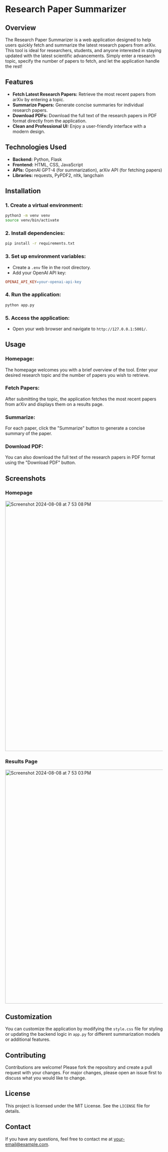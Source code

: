 # Research Paper Summarizer

## Overview

The Research Paper Summarizer is a web application designed to help users quickly fetch and summarize the latest research papers from arXiv. This tool is ideal for researchers, students, and anyone interested in staying updated with the latest scientific advancements. Simply enter a research topic, specify the number of papers to fetch, and let the application handle the rest!

## Features

- **Fetch Latest Research Papers:** Retrieve the most recent papers from arXiv by entering a topic.
- **Summarize Papers:** Generate concise summaries for individual research papers.
- **Download PDFs:** Download the full text of the research papers in PDF format directly from the application.
- **Clean and Professional UI:** Enjoy a user-friendly interface with a modern design.

## Technologies Used

- **Backend:** Python, Flask
- **Frontend:** HTML, CSS, JavaScript
- **APIs:** OpenAI GPT-4 (for summarization), arXiv API (for fetching papers)
- **Libraries:** requests, PyPDF2, nltk, langchain

## Installation

### 1. Create a virtual environment:

```bash
python3 -m venv venv
source venv/bin/activate
```

### 2. Install dependencies:

```bash
pip install -r requirements.txt
```

### 3. Set up environment variables:

- Create a `.env` file in the root directory.
- Add your OpenAI API key:

```makefile
OPENAI_API_KEY=your-openai-api-key
```

### 4. Run the application:

```bash
python app.py
```

### 5. Access the application:

- Open your web browser and navigate to `http://127.0.0.1:5001/`.

## Usage

### Homepage:
The homepage welcomes you with a brief overview of the tool. Enter your desired research topic and the number of papers you wish to retrieve.

### Fetch Papers:
After submitting the topic, the application fetches the most recent papers from arXiv and displays them on a results page.

### Summarize:
For each paper, click the "Summarize" button to generate a concise summary of the paper.

### Download PDF:
You can also download the full text of the research papers in PDF format using the "Download PDF" button.

## Screenshots

### Homepage

<img width="799" alt="Screenshot 2024-08-08 at 7 53 08 PM" src="https://github.com/user-attachments/assets/5674c4d4-6918-4eaf-95c4-fcc9bd9927a2">


### Results Page

<img width="747" alt="Screenshot 2024-08-08 at 7 53 03 PM" src="https://github.com/user-attachments/assets/4f290112-3a71-49fb-bd8f-60676b902eca">


## Customization

You can customize the application by modifying the `style.css` file for styling or updating the backend logic in `app.py` for different summarization models or additional features.

## Contributing

Contributions are welcome! Please fork the repository and create a pull request with your changes. For major changes, please open an issue first to discuss what you would like to change.

## License

This project is licensed under the MIT License. See the `LICENSE` file for details.

## Contact

If you have any questions, feel free to contact me at [your-email@example.com](mailto:your-email@example.com).

